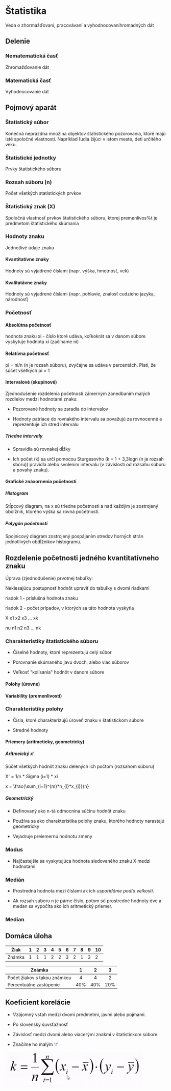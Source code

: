 # Štatistika

Veda o zhormažďovaní, pracovávaní a vyhodnocovaníhromadných dát

## Delenie

### Nematematická časť 

Zhromažďovanie dát

### Matematická časť

Vyhodnocovanie dát

## Pojmový aparát

### Štatistický súbor

Konečná neprázdna množina objektov štatistického pozorovania, ktoré majú isté spoločné vlastnosti. Napríklad ľudia žijúci v istom meste, deti určitého veku.

### Štatistické jednotky

Prvky štatistického súboru

### Rozsah súboru (n)

Počet všetkých statistických prvkov

### Štatistický znak (X)

Spoločná vlastnosť prvkov štatistického súboru, ktorej premenlivos%t je predmetom štatistického skúmania

### Hodnoty znaku

Jednotlivé údaje znaku

#### Kvantitatívne znaky

Hodnoty sú vyjadrené číslami (napr. výška, hmotnosť, vek)

#### Kvalitatávne znaky

Hodnoty sú vyjadrené číslami (napr. pohlavie, znalosť cudzieho jazyka, národnosť)

### Početnosť

#### Absolútna početnosť

hodnota znaku xi - číslo ktoré udáva, koľkokrát sa v danom súbore vyskytuje hodnota xi (začíname ni)

#### Relatívna početnosť

pi = ni/n (n je rozsah súboru), zvyčajne sa udáva v percentách. Platí, že súčet všetkých pi = 1

#### Intervalové (skupinové)

Zjednodušenie rozdelenia početnosti zámerným zanedbaním malých rozdielov medzi hodnotami znaku:

- Pozorované hodnoty sa zaradia do intervalov

- Hodnoty patriace do rovnakého intervalu sa považujú za rovnocenné a reprezentuje ich stred intervalu

##### Triedne intervaly

- Spravidla sú rovnakej dĺžky

- Ich počet (k) sa určí pomocou Sturgesovho (k = 1 + 3,3logn (n je rozsah sboru)) pravidla alebo svolením intervalu (v závislosti od rozsahu súboru a povahy znaku).

#### Grafické znáxornenia početností

##### Histogram

Stĺpcový diagram, na x sú triedne početnosti a nad každým je zostrojený obdĺžnik, ktorého výška sa rovná početnosti.

##### Polygón početnosti

Spojnicový diagram zostrojený pospájaním stredov horných strán jednotlivých obdĺžnikov histogramu.

## Rozdelenie početnosti jedného kvantitatívneho znaku

Úprava (zjednodušenie) prvotnej tabuľky:

Neklesajúcu postupnosť hodnôt upraviť do tabuľky s dvomi riadkami

riadok 1 - príslušná hodnota znaku

riadok 2 - počet prípadov, v ktorých sa táto hodnota vyskytla

X x1 x2 x3 ... xk

nu n1 n2 n3 ... nk

### Charakteristiky štatistického súboru

- Číselné hodnoty, ktoré reprezentujú celý súbor

- Porovnanie skúmaného javu dvoch, alebo viac súborov

- Veľkosť "kolísania" hodnôt v danom súbore

#### Polohy (úrovne)

#### Variability (premenlivosti)

### Charakteristiky polohy

- Čísla, ktoré charakterizujú úroveň znaku v štatistickom súbore

- Stredné hodnoty

#### Priemery (aritmeticky, geometricky)

##### Aritmeický x'

Súčet všetkých hodnôt znaku delených ich počtom (rozsahom súboru)

X' = 1/n * Sigma (i=1) * xi

x = \frac{\sum_{i=1}^{m}*n_{i}*x_{i}}{n}

##### Geometrický

- Definovaný ako n-tá odmocnina súčinu hodnôt znaku 

- Používa sa ako charakteristika polohy znaku, ktorého hodnoty narastajú geometricky

- Vejadruje preiemernú hodnotu zmeny

### Modus

- Najčastejšie sa vyskytujúca hodnota sledovaného znaku X medzi hodnotami

### Medián

- Prostredná hodnota mezi číslami ak ich *usporidáme podľa velkosti*.

- Ak rozsah súboru n je párne číslo, potom sú prostredné hodnoty dve a medan sa vypočíta ako ich aritmetický priemer.

### Median

## Domáca úloha

| Žiak   	| 1 	| 2 	| 3 	| 4 	| 5 	| 6 	| 7 	| 8 	| 9 	| 10 	|
|--------	|---	|---	|---	|---	|---	|---	|---	|---	|---	|----	|
| Známka 	| 1 	| 1 	| 1 	| 2 	| 2 	| 3 	| 2 	| 1 	| 3 	| 2  	|

| Známka                       	|  1  	|  2  	|  3  	|
|------------------------------	|:---:	|:---:	|:---:	|
| Počet žiakov s takou známkou 	|  4  	|  4  	|  2  	|
| Percentuálne zastúpenie      	| 40% 	| 40% 	| 20% 	|

## Koeficient korelácie

- Vzájomný vsťah medzi dvomi predmetmi, javmi alebo pojmami.

- Po slovensky śuvsťažnosť

- Závislosť medzi dvomi alebo viacerými znakmi v štatistickom súbore.

- Značíme ho malým 'r'

![vzorec](https://github.com/simonSlamka/adlerka-poznamky/blob/master/MAT/4/Screenshot%20from%202021-02-01%2008-59-32.png)

